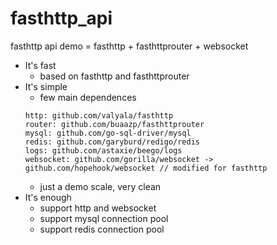 # fasthttp_api
fasthttp api demo = fasthttp + fasthttprouter + websocket

* It's fast
  * based on fasthttp and fasthttprouter
* It's simple
  * few main dependences
  ```
  http: github.com/valyala/fasthttp
  router: github.com/buaazp/fasthttprouter
  mysql: github.com/go-sql-driver/mysql
  redis: github.com/garyburd/redigo/redis
  logs: github.com/astaxie/beego/logs
  websocket: github.com/gorilla/websocket ->  github.com/hopehook/websocket // modified for fasthttp
  ```
  * just a demo scale, very clean
* It's enough
  * support http and websocket
  * support mysql connection pool
  * support redis connection pool